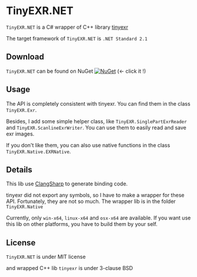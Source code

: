 # TinyEXR.NET

`TinyEXR.NET` is a C# wrapper of C++ library [tinyexr](https://github.com/syoyo/tinyexr)

The target framework of `TinyEXR.NET`  is `.NET Standard 2.1`

## Download

`TinyEXR.NET` can be found on NuGet [![NuGet](https://img.shields.io/nuget/v/TinyEXR.NET)](https://www.nuget.org/packages/TinyEXR.NET) (← click it !)

## Usage

The API is completely consistent with tinyexr. You can find them in the class `TinyEXR.Exr`.

Besides, I add some simple helper class, like `TinyEXR.SinglePartExrReader` and `TinyEXR.ScanlineExrWriter`. You can use them to easily read and save exr images.

If you don't like them, you can also use native functions in the class `TinyEXR.Native.EXRNative`.

## Details

This lib use [ClangSharp](https://github.com/dotnet/ClangSharp) to generate binding code.

tinyexr did not export any symbols, so I have to make a wrapper for these API. Fortunately, they are not so much. The wrapper lib is in the folder `TinyEXR.Native`

Currently, only `win-x64`, `linux-x64` and `osx-x64` are available. If you want use this lib on other platforms, you have to build them by your self.

## License

`TinyEXR.NET` is under MIT license

and wrapped C++ lib `tinyexr` is under 3-clause BSD

